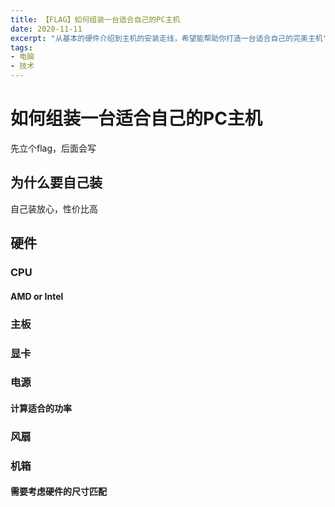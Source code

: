 ```yaml
---
title: 【FLAG】如何组装一台适合自己的PC主机
date: 2020-11-11
excerpt: "从基本的硬件介绍到主机的安装走线，希望能帮助你打造一台适合自己的完美主机"
tags:
- 电脑
- 技术
---
```

# 如何组装一台适合自己的PC主机
先立个flag，后面会写

## 为什么要自己装
自己装放心，性价比高
## 硬件
### CPU
#### AMD or Intel
### 主板

### 显卡
### 电源
#### 计算适合的功率
### 风扇
### 机箱
#### 需要考虑硬件的尺寸匹配


